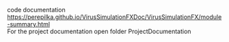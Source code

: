 code documentation https://perepilka.github.io/VirusSimulationFXDoc/VirusSimulationFX/module-summary.html  
For the project documentation open folder ProjectDocumentation
